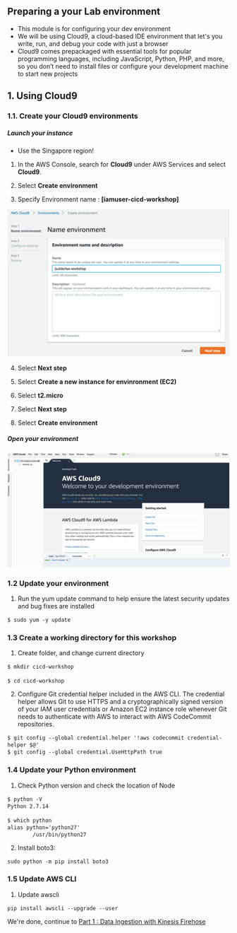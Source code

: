 ## Preparing a your Lab environment

- This module is for configuring your dev environment
- We will be using Cloud9, a cloud-based IDE environment that let's you write, run, and debug your code with just a browser
- Cloud9 comes prepackaged with essential tools for popular programming languages, including JavaScript, Python, PHP, and more, so you don’t need to install files or configure your development machine to start new projects

## 1. Using Cloud9

### 1.1. Create your Cloud9 environments

##### Launch your instance

- Use the Singapore region!

1.  In the AWS Console, search for **Cloud9** under AWS Services and select **Cloud9**.

2.  Select **Create environment**

3.  Specify Environment name : **[iamuser-cicd-workshop]**

![ec2 instance](./imgs/00/01.png)

4.  Select **Next step**

5.  Select **Create a new instance for envinronment (EC2)**

6.  Select **t2.micro**

7.  Select **Next step**

8.  Select **Create environment**

##### Open your environment

![ec2 instance](./imgs/00/03.png)

### 1.2 Update your environment

1.  Run the yum update command to help ensure the latest security updates and bug fixes are installed

```
$ sudo yum -y update
```

### 1.3 Create a working directory for this workshop

1.  Create folder, and change current directory

```
$ mkdir cicd-workshop

$ cd cicd-workshop
```

2.  Configure Git credential helper included in the AWS CLI. The credential helper allows Git to use HTTPS and a cryptographically signed version of your IAM user credentials or Amazon EC2 instance role whenever Git needs to authenticate with AWS to interact with AWS CodeCommit repositories.

```
$ git config --global credential.helper '!aws codecommit credential-helper $@'
$ git config --global credential.UseHttpPath true
```

### 1.4 Update your Python environment

1.  Check Python version and check the location of Node

```
$ python -V
Python 2.7.14

$ which python
alias python='python27'
        /usr/bin/python27
```

2.  Install boto3:

```
sudo python -m pip install boto3
```

### 1.5 Update AWS CLI

1.  Update awscli

```
pip install awscli --upgrade --user
```

We're done, continue to [Part 1 : Data Ingestion with Kinesis Firehose](./doc-module-01.md)
